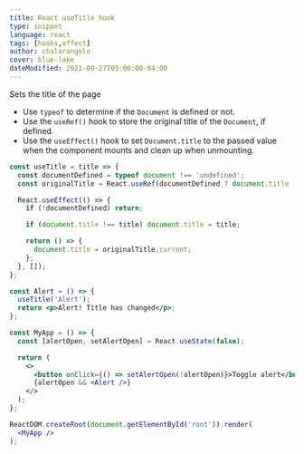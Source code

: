 ```yaml
---
title: React useTitle hook
type: snippet
language: react
tags: [hooks,effect]
author: chalarangelo
cover: blue-lake
dateModified: 2021-09-27T05:00:00-04:00
---
```


Sets the title of the page

- Use `typeof` to determine if the `Document` is defined or not.
- Use the `useRef()` hook to store the original title of the `Document`, if defined.
- Use the `useEffect()` hook to set `Document.title` to the passed value when the component mounts and clean up when unmounting.

```jsx
const useTitle = title => {
  const documentDefined = typeof document !== 'undefined';
  const originalTitle = React.useRef(documentDefined ? document.title : null);

  React.useEffect(() => {
    if (!documentDefined) return;

    if (document.title !== title) document.title = title;

    return () => {
      document.title = originalTitle.current;
    };
  }, []);
};
```

```jsx
const Alert = () => {
  useTitle('Alert');
  return <p>Alert! Title has changed</p>;
};

const MyApp = () => {
  const [alertOpen, setAlertOpen] = React.useState(false);

  return (
    <>
      <button onClick={() => setAlertOpen(!alertOpen)}>Toggle alert</button>
      {alertOpen && <Alert />}
    </>
  );
};

ReactDOM.createRoot(document.getElementById('root')).render(
  <MyApp />
);
```
